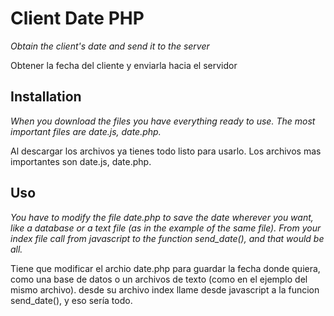# Client Date PHP
_Obtain the client's date and send it to the server_

Obtener la fecha del cliente y enviarla hacia el servidor

## Installation
_When you download the files you have everything ready to use. The most important files are date.js, date.php._

Al descargar los archivos ya tienes todo listo para usarlo. Los archivos mas importantes son date.js, date.php.

## Uso
_You have to modify the file date.php to save the date wherever you want, like a database or a text file (as in the example of the same file). From your index file call from javascript to the function send_date(), and that would be all._

Tiene que modificar el archio date.php para guardar la fecha donde quiera, como una base de datos o un archivos de texto (como en el ejemplo del mismo archivo). desde su archivo index llame desde javascript a la funcion send_date(), y eso sería todo.